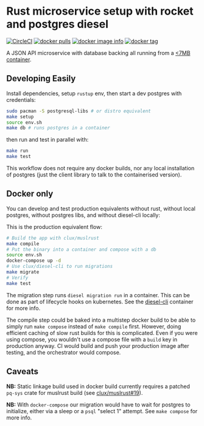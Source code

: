 # Rust microservice setup with rocket and postgres diesel
[![CircleCI](https://circleci.com/gh/clux/webapp-rs/tree/master.svg?style=shield)](https://circleci.com/gh/clux/webapp-rs/tree/master)
[![docker pulls](https://img.shields.io/docker/pulls/clux/webapp-rs.svg)](
https://hub.docker.com/r/clux/webapp-rs/)
[![docker image info](https://images.microbadger.com/badges/image/clux/webapp-rs.svg)](http://microbadger.com/images/clux/webapp-rs)
[![docker tag](https://images.microbadger.com/badges/version/clux/webapp-rs.svg)](https://hub.docker.com/r/clux/webapp-rs/tags/)

A JSON API microservice with database backing all running from a [<7MB container](./Dockerfile).

## Developing Easily
Install dependencies, setup `rustup` env, then start a dev postgres with credentials:

```sh
sudo pacman -S postgresql-libs # or distro equivalent
make setup
source env.sh
make db # runs postgres in a container
```

then run and test in parallel with:

```sh
make run
make test
```

This workflow does not require any docker builds, nor any local installation of postgres (just the client library to talk to the containerised version).

## Docker only
You can develop and test production equivalents without rust, without local postgres, without postgres libs, and without diesel-cli locally:

This is the production equivalent flow:

```sh
# Build the app with clux/muslrust
make compile
# Put the binary into a container and compose with a db
source env.sh
docker-compose up -d
# Use clux/diesel-cli to run migrations
make migrate
# Verify
make test
```

The migration step runs `diesel migration run` in a container. This can be done as part of lifecycle hooks on kubernetes. See the [diesel-cli](https://github.com/clux/diesel-cli) container for more info.

The compile step could be baked into a multistep docker build to be able to simply run `make compose` instead of `make compile` first. However, doing efficient caching of slow rust builds for this is complicated. Even if you were using compose, you wouldn't use a compose file with a `build` key in production anyway. CI would build and push your production image after testing, and the orchestrator would compose.

## Caveats
**NB:** Static linkage build used in docker build currently requires a patched `pq-sys` crate for muslrust build (see [clux/muslrust#19](https://github.com/clux/muslrust/issues/19)).

**NB:** With `docker-compose` our migration would have to wait for postgres to initialize, either via a sleep or a `psql` "select 1" attempt. See `make compose` for more info.
